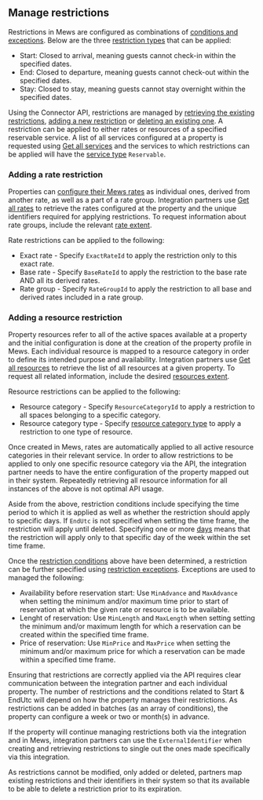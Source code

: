 ## Manage restrictions

Restrictions in Mews are configured as combinations of [conditions and exceptions](https://help.mews.com/s/article/how-do-restrictions-work?language=en_US). Below are the three [restriction types](../operations/restrictions.md#restriction-type) that can be applied:
 
* Start: Closed to arrival, meaning guests cannot check-in within the specified dates.
* End: Closed to departure, meaning guests cannot check-out within the specified dates.
* Stay: Closed to stay, meaning guests cannot stay overnight within the specified dates.

Using the Connector API, restrictions are managed by [retrieving the existing restrictions](../operations/restrictions.md#get-all-restrictions), [adding a new restriction](../operations/restrictions.md#add-restrictions) or [deleting an existing one](../operations/restrictions.md#delete-restrictions). 
A restriction can be applied to either rates or resources of a specified reservable service. A list of all services configured at a property is requested using [Get all services](../operations/services.md#get-all-services) and the services to which restrictions can be applied will have the [service type](../operations/services.md#service-type) `Reservable`.

### Adding a rate restriction

Properties can [configure their Mews rates](https://help.mews.com/s/article/create-a-rate?language=en_US) as individual ones, derived from another rate, as well as a part of a rate group. Integration partners use [Get all rates](../operations/rates.md#get-all-rates) to retrieve the rates configured at the property and the unique identifiers required for applying restrictions. To request information about rate groups, include the relevant [rate extent](../operations/rates.md#rate-extent).

Rate restrictions can be applied to the following:

* Exact rate - Specify `ExactRateId` to apply the restriction only to this exact rate.
* Base rate - Specify `BaseRateId` to apply the restriction to the base rate AND all its derived rates.
* Rate group - Specify `RateGroupId` to apply the restriction to all base and derived rates included in a rate group.

### Adding a resource restriction

Property resources refer to all of the active spaces available at a property and the initial configuration is done at the creation of the property profile in Mews.
Each individual resource is mapped to a resource category in order to define its intended purpose and availability.
Integration partners use [Get all resources](../operations/resources.md#get-all-resources) to retrieve the list of all resources at a given property. To request all related information, include the desired [resources extent](../operations/resources.md#resource-extent).

Resource restrictions can be applied to the following:

* Resource category - Specify `ResourceCategoryId` to apply a restriction to all spaces belonging to a specific category.
* Resource category type - Specify [resource category type](../operations/resources.md#resource-category-type) to apply a restriction to one type of resource.

Once created in Mews, rates are automatically applied to all active resource categories in their relevant service. In order to allow restrictions to be applied to only one  specific resource category via the API, the integration partner needs to have the entire configuration of the property mapped out in their system. Repeatedly retrieving all resource information for all instances of the above is not optimal API usage.
 
Aside from the above, restriction conditions include specifying the time period to which it is applied as well as whether the restriction should apply to specific days.
If `EndUtc` is not specified when setting the time frame, the restriction will apply until deleted. Specifying one or more [days](../operations/restrictions.md#day) means that the restriction will apply only to that specific day of the week within the set time frame.

Once the [restriction conditions](../operations/restrictions.md#restriction-conditions) above have been determined, a restriction can be further specified using [restriction exceptions](../operations/restrictions.md#restriction-exceptions). Exceptions are used to managed the following:

* Availability before reservation start: Use `MinAdvance` and `MaxAdvance` when setting the minimum and/or maximum time prior to start of reservation at which the given rate or resource is to be available.
* Lenght of reservation: Use `MinLength` and `MaxLength` when setting setting the minimum and/or maximum length for which a reservation can be created within the specified time frame.
* Price of reservation: Use `MinPrice` and `MaxPrice` when setting the minimum and/or maximum price for which a reservation can be made within a specified time frame.

Ensuring that restrictions are correctly applied via the API requires clear communication between the integration partner and each individual property.
The number of restrictions and the conditions related to Start & EndUtc will depend on how the property manages their restrictions. As restrictions can be added in batches (as an array of conditions), the property can configure a week or two or month(s) in advance.

If the property will continue managing restrictions both via the integration and in Mews, integration partners can use the `ExternalIdentifier` when creating and retrieving restrictions to single out the ones made specifically via this integration.

As restrictions cannot be modified, only added or deleted, partners map existing restrictions and their identifiers in their system so that its available to be able to delete a restriction prior to its expiration.
